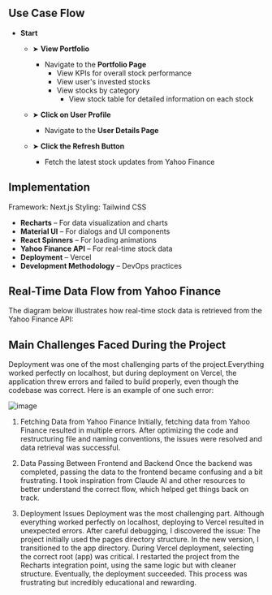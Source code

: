 ## Use Case Flow

- **Start**
  - ➤ **View Portfolio**
    - Navigate to the **Portfolio Page**
      - View KPIs for overall stock performance  
      - View user's invested stocks  
      - View stocks by category  
        - View stock table for detailed information on each stock  

  - ➤ **Click on User Profile**
    - Navigate to the **User Details Page**  

  - ➤ **Click the Refresh Button**
    - Fetch the latest stock updates from Yahoo Finance  


 
## Implementation
Framework: Next.js
Styling: Tailwind CSS

- **Recharts** – For data visualization and charts  
- **Material UI** – For dialogs and UI components  
- **React Spinners** – For loading animations  
- **Yahoo Finance API** – For real-time stock data  
- **Deployment** –  Vercel
- **Development Methodology** – DevOps practices


## Real-Time Data Flow from Yahoo Finance
The diagram below illustrates how real-time stock data is retrieved from the Yahoo Finance API:


## Main Challenges Faced During the Project

Deployment was one of the most challenging parts of the project.Everything worked perfectly on localhost, but during deployment on Vercel, the application threw errors and failed to build properly, even though the codebase was correct.
Here is an example of one such error:

![image](https://github.com/user-attachments/assets/87153431-1063-4e60-bff3-2a78c018a506)

1. Fetching Data from Yahoo Finance
Initially, fetching data from Yahoo Finance resulted in multiple errors. After optimizing the code and restructuring file and naming conventions, the issues were resolved and data retrieval was successful.

3. Data Passing Between Frontend and Backend
Once the backend was completed, passing the data to the frontend became confusing and a bit frustrating. I took inspiration from Claude AI and other resources to better understand the correct flow, which helped get things back on track.

4. Deployment Issues
Deployment was the most challenging part. Although everything worked perfectly on localhost, deploying to Vercel resulted in unexpected errors. After careful debugging, I discovered the issue:
The project initially used the pages directory structure.
In the new version, I transitioned to the app directory.
During Vercel deployment, selecting the correct root (app) was critical.
I restarted the project from the Recharts integration point, using the same logic but with cleaner structure. Eventually, the deployment succeeded. This process was frustrating but incredibly educational and rewarding.






